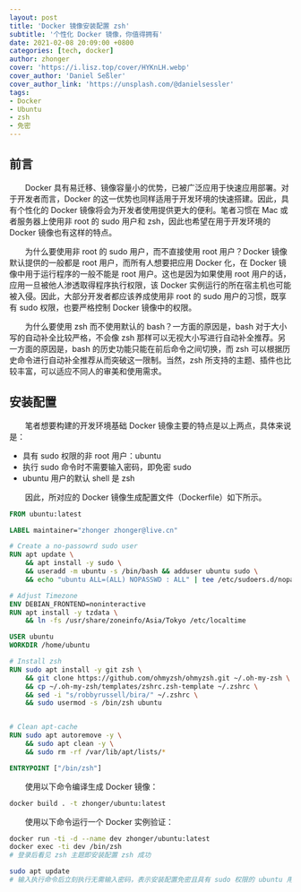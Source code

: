 ```yaml
---
layout: post
title: 'Docker 镜像安装配置 zsh'
subtitle: '个性化 Docker 镜像，你值得拥有'
date: 2021-02-08 20:09:00 +0800
categories: [tech, docker]
author: zhonger
cover: 'https://i.lisz.top/cover/HYKnLH.webp'
cover_author: 'Daniel Seßler'
cover_author_link: 'https://unsplash.com/@danielsessler'
tags: 
- Docker
- Ubuntu
- zsh
- 免密
---
```


## 前言

&emsp;&emsp;Docker 具有易迁移、镜像容量小的优势，已被广泛应用于快速应用部署。对于开发者而言，Docker 的这一优势也同样适用于开发环境的快速搭建。因此，具有个性化的 Docker 镜像将会为开发者使用提供更大的便利。笔者习惯在 Mac 或者服务器上使用非 root 的 sudo 用户和 zsh，因此也希望在用于开发环境的 Docker 镜像也有这样的特点。

&emsp;&emsp;为什么要使用非 root 的 sudo 用户，而不直接使用 root 用户？Docker 镜像默认提供的一般都是 root 用户，而所有人想要把应用 Docker 化，在 Docker 镜像中用于运行程序的一般不能是 root 用户。这也是因为如果使用 root 用户的话，应用一旦被他人渗透取得程序执行权限，该 Docker 实例运行的所在宿主机也可能被入侵。因此，大部分开发者都应该养成使用非 root 的 sudo 用户的习惯，既享有 sudo 权限，也要严格控制 Docker 镜像中的权限。

&emsp;&emsp;为什么要使用 zsh 而不使用默认的 bash？一方面的原因是，bash 对于大小写的自动补全比较严格，不会像 zsh 那样可以无视大小写进行自动补全推荐。另一方面的原因是，bash 的历史功能只能在前后命令之间切换，而 zsh 可以根据历史命令进行自动补全推荐从而突破这一限制。当然，zsh 所支持的主题、插件也比较丰富，可以适应不同人的审美和使用需求。

## 安装配置

&emsp;&emsp;笔者想要构建的开发环境基础 Docker 镜像主要的特点是以上两点，具体来说是：

- 具有 sudo 权限的非 root 用户：ubuntu
- 执行 sudo 命令时不需要输入密码，即免密 sudo
- ubuntu 用户的默认 shell 是 zsh

&emsp;&emsp;因此，所对应的 Docker 镜像生成配置文件（Dockerfile）如下所示。

```dockerfile
FROM ubuntu:latest

LABEL maintainer="zhonger zhonger@live.cn"

# Create a no-passowrd sudo user
RUN apt update \
    && apt install -y sudo \
    && useradd -m ubuntu -s /bin/bash && adduser ubuntu sudo \
    && echo "ubuntu ALL=(ALL) NOPASSWD : ALL" | tee /etc/sudoers.d/nopasswd4sudo

# Adjust Timezone
ENV DEBIAN_FRONTEND=noninteractive
RUN apt install -y tzdata \
    && ln -fs /usr/share/zoneinfo/Asia/Tokyo /etc/localtime

USER ubuntu
WORKDIR /home/ubuntu

# Install zsh
RUN sudo apt install -y git zsh \
    && git clone https://github.com/ohmyzsh/ohmyzsh.git ~/.oh-my-zsh \
    && cp ~/.oh-my-zsh/templates/zshrc.zsh-template ~/.zshrc \
    && sed -i "s/robbyrussell/bira/" ~/.zshrc \
    && sudo usermod -s /bin/zsh ubuntu


# Clean apt-cache
RUN sudo apt autoremove -y \
    && sudo apt clean -y \
    && sudo rm -rf /var/lib/apt/lists/*

ENTRYPOINT ["/bin/zsh"]
```

&emsp;&emsp;使用以下命令编译生成 Docker 镜像：

```bash
docker build . -t zhonger/ubuntu:latest
```

&emsp;&emsp;使用以下命令运行一个 Docker 实例验证：

```bash
docker run -ti -d --name dev zhonger/ubuntu:latest
docker exec -ti dev /bin/zsh
# 登录后看见 zsh 主题即安装配置 zsh 成功

sudo apt update
# 输入执行命令后立刻执行无需输入密码，表示安装配置免密且具有 sudo 权限的 ubuntu 用户成功
```
